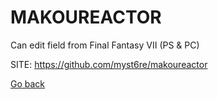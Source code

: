 # MAKOUREACTOR
 
 Can edit field from Final Fantasy VII (PS & PC)
 
 SITE: https://github.com/myst6re/makoureactor

 [Go back](https://portable-linux-apps.github.io/apps.html)
